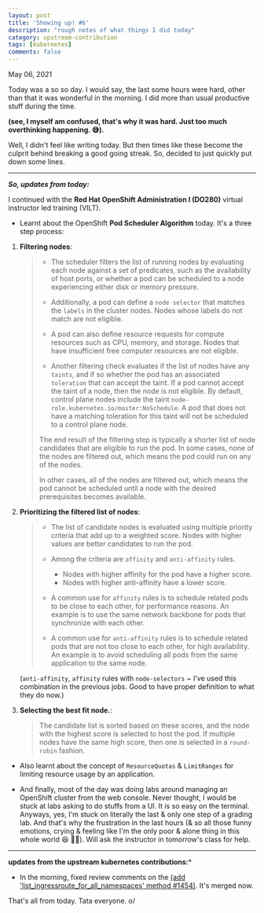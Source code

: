 ```yaml
---
layout: post
title: 'Showing up! #6'
description: "rough notes of what things I did today"
category: upstream-contribution
tags: [kubernetes]
comments: false
---
```


May 06, 2021

Today was a so so day. I would say, the last some hours were hard, other than that it was wonderful in the morning. I did more than usual productive stuff during the time. 

**(see, I myself am confused, that's why it was hard. Just too much overthinking happening. 😅).**

Well, I didn't feel like writing today. But then times like these become the culprit behind breaking a good going streak. So, decided to just quickly put down some lines.

---

***So, updates from today:***

I continued with the **Red Hat OpenShift Administration I (DO280)** virtual instructor led training (VILT).

- Learnt about the OpenShift **Pod Scheduler Algorithm** today. It's a three step process:

1.  **Filtering nodes**:

     > - The scheduler filters the list of running nodes by evaluating each node against a set of predicates, such as the availability of host ports, or whether a pod can be scheduled to a node experiencing either disk or memory pressure.
     >
     > - Additionally, a pod can define a `node selector` that matches the `labels` in the cluster nodes. Nodes whose labels do not match are not eligible.
     > 
     > - A pod can also define resource requests for compute resources such as CPU, memory, and storage. Nodes that have insufficient free computer resources are not eligible.
     > 
     > - Another filtering check evaluates if the list of nodes have any `taints`, and if so whether the pod has an associated `toleration` that can accept the taint. If a pod cannot accept the taint of a node, then the node is not eligible. By default, control plane nodes include the taint `node-role.kubernetes.io/master:NoSchedule`. A pod that does not have a matching toleration for this taint will not be scheduled to a control plane node.
     >
     > The end result of the filtering step is typically a shorter list of node candidates that are eligible to run the pod. In some cases, none of the nodes are filtered out, which means the pod could run on any of the nodes.
     >
     > In other cases, all of the nodes are filtered out, which means the pod cannot be scheduled until a node with the desired prerequisites becomes available.

2.  **Prioritizing the filtered list of nodes**:
    
     > - The list of candidate nodes is evaluated using multiple priority criteria that add up to a weighted score. Nodes with higher values are better candidates to run the pod.
     > 
     > - Among the criteria are `affinity` and `anti-affinity` rules. 
     >     - Nodes with higher affinity for the pod have a higher score. 
     >     - Nodes with higher anti-affinity have a lower score.
     >     
     >  - A common use for `affinity` rules is to schedule related pods to be close to each other, for performance reasons. An example is to use the same network backbone for pods that synchronize with each other.
     >  
     >  - A common use for `anti-affinity` rules is to schedule related pods that are not too close to each other, for high availability. An example is to avoid scheduling all pods from the same application to the same node.     
     
     (`anti-affinity`, `affinity` rules with `node-selectors` ~ I've used this combination in the previous jobs. Good to have proper definition to what they do now.)
     
3.   **Selecting the best fit node.**:

     > The candidate list is sorted based on these scores, and the node with the highest score is selected to host the pod. If multiple nodes have the same high score, then one is selected in a `round-robin` fashion.
     
     
- Also learnt about the concept of `ResourceQuotas` & `LimitRanges` for limiting resource usage by an application.

- And finally, most of the day was doing labs around managing an OpenShift cluster from the web console. Never thought, I would be stuck at labs asking to do stuffs from a UI. It is so easy on the terminal. Anyways, yes, I'm stuck on literally the last & only one step of a grading lab. And that's why the frustration in the last hours (& so all those funny emotions, crying & feeling like I'm the only poor & alone thing in this whole world 😆 🤷‍♀️). Will ask the instructor in tomorrow's class for help.

---

**updates from the upstream kubernetes contributions:***

- In the morning, fixed review comments on the [ (add 'list_ingressroute_for_all_namespaces' method #1454)](https://github.com/kubernetes-client/python/pull/1454). It's merged now.

That's all from today. Tata everyone. o/

















